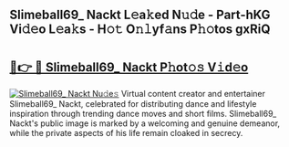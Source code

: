 ## Slimeball69_ Nackt L𝚎a𝚔ed N𝚞𝚍e - Part-hKG Vi𝚍𝚎o L𝚎a𝚔s - H𝚘𝚝 O𝚗𝚕yf𝚊ns P𝚑𝚘tos gxRiQ

# <h2><a href="http://kfd1dz.oniu.top/?m=Slimeball69_+Nackt">🔗👉 🔴 Slimeball69_ Nackt P𝚑ot𝚘𝚜 V𝚒d𝚎o</a></h2>

[![Slimeball69_ Nackt Nu𝚍e𝚜](https://i.imgur.com/0qMVB7G.gif)](http://kfd1dz.oniu.top/?m=Slimeball69_+Nackt)
Virtual content creator and entertainer Slimeball69_ Nackt, celebrated for distributing dance and lifestyle inspiration through trending dance moves and short films. Slimeball69_ Nackt's public image is marked by a welcoming and genuine demeanor, while the private aspects of his life remain cloaked in secrecy.  
